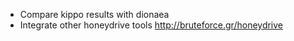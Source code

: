 * Compare kippo results with dionaea
* Integrate other honeydrive tools http://bruteforce.gr/honeydrive

